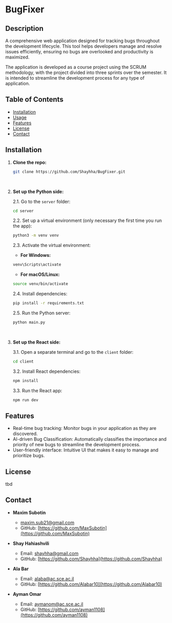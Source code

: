 # BugFixer

## Description
A comprehensive web application designed for tracking bugs throughout the development lifecycle. This tool helps developers manage and resolve issues efficiently, ensuring no bugs are overlooked and productivity is maximized.

The application is developed as a course project using the SCRUM methodology, with the project divided into three sprints over the semester. It is intended to streamline the development process for any type of application.

## Table of Contents
- [Installation](#installation)
- [Usage](#usage)
- [Features](#features)
- [License](#license)
- [Contact](#contact)

## Installation

1. **Clone the repo:**
    ```bash
    git clone https://github.com/Shayhha/BugFixer.git
    ```
<br>

2. **Set up the Python side:**

    2.1. Go to the `server` folder:
    ```bash
    cd server
    ```

    2.2. Set up a virtual environment (only necessary the first time you run the app):
    ```bash
    python3 -m venv venv
    ```

    2.3. Activate the virtual environment:

    - **For Windows:**
    ```bash
    venv\Scripts\activate
    ```
    
    - **For macOS/Linux:**
    ```bash
    source venv/bin/activate
    ```

    2.4. Install dependencies:
    ```bash
    pip install -r requirements.txt
    ```
    
    2.5. Run the Python server:
    ```bash
    python main.py
    ```
<br>

3. **Set up the React side:**

    3.1. Open a separate terminal and go to the `client` folder:
    ```bash
    cd client
    ```

    3.2. Install React dependencies:
    ```bash
    npm install
    ```

    3.3. Run the React app:
    ```bash
    npm run dev
    ```

## Features

- Real-time bug tracking: Monitor bugs in your application as they are discovered.
- AI-driven Bug Classification: Automatically classifies the importance and priority of new bugs to streamline the development process.
- User-friendly interface: Intuitive UI that makes it easy to manage and prioritize bugs.


## License
tbd

## Contact

- **Maxim Subotin**
  - [maxim.sub21@gmail.com](mailto:maxim.sub21@gmail.com)
  - GitHub: [https://github.com/MaxSubotin](https://github.com/MaxSubotin)

- **Shay Hahiashvili**
  - Email: [shayhha@gmail.com](mailto:shayhha@gmail.com)
  - GitHub: [https://github.com/Shayhha](https://github.com/Shayhha)
    
- **Ala Bar**
  - Email: [alaba@ac.sce.ac.il](mailto:alaba@ac.sce.ac.il)
  - GitHub: [https://github.com/Alabar10](https://github.com/Alabar10)

- **Ayman Omar**
  - Email: [aymanom@ac.sce.ac.il](mailto:aymanom@ac.sce.ac.il)
  - GitHub: [https://github.com/ayman1108](https://github.com/ayman1108)
